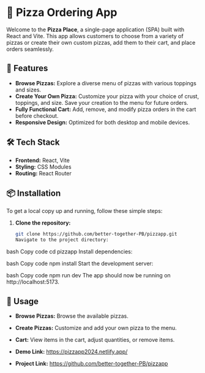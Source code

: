 # 🍕 Pizza Ordering App

Welcome to the **Pizza Place**, a single-page application (SPA) built with React and Vite. This app allows customers to choose from a variety of pizzas or create their own custom pizzas, add them to their cart, and place orders seamlessly.

## 🚀 Features

- **Browse Pizzas:** Explore a diverse menu of pizzas with various toppings and sizes.
- **Create Your Own Pizza:** Customize your pizza with your choice of crust, toppings, and size. Save your creation to the menu for future orders.
- **Fully Functional Cart:** Add, remove, and modify pizza orders in the cart before checkout.
- **Responsive Design:** Optimized for both desktop and mobile devices.

## 🛠️ Tech Stack

- **Frontend:** React, Vite
- **Styling:** CSS Modules
- **Routing:** React Router

## 📦 Installation

To get a local copy up and running, follow these simple steps:

1. **Clone the repository:**
   ```bash
   git clone https://github.com/better-together-PB/pizzapp.git
   Navigate to the project directory:
   ```

bash
Copy code
cd pizzapp
Install dependencies:

bash
Copy code
npm install
Start the development server:

bash
Copy code
npm run dev
The app should now be running on http://localhost:5173.

## 🛒 Usage

- **Browse Pizzas:** Browse the available pizzas.
- **Create Pizzas:** Customize and add your own pizza to the menu.
- **Cart:** View items in the cart, adjust quantities, or remove items.

- **Demo Link:** https://pizzapp2024.netlify.app/
- **Project Link:** https://github.com/better-together-PB/pizzapp
